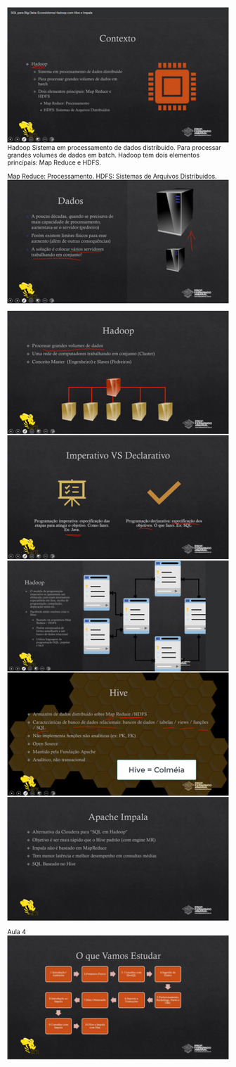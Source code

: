![Alt text](image.png)
Hadoop
    Sistema em processamento de dados distribuido.
    Para processar grandes volumes de dados em batch.
    Hadoop tem dois elementos principais: Map Reduce e HDFS.

Map Reduce: Processamento.
HDFS: Sistemas de Arquivos Distribuidos.
![Alt text](image-1.png)

![Alt text](image-2.png)
![Alt text](image-3.png)
![Alt text](image-4.png)
![Alt text](image-5.png)
![Alt text](image-6.png)

Aula 4
![Alt text](image-7.png)
